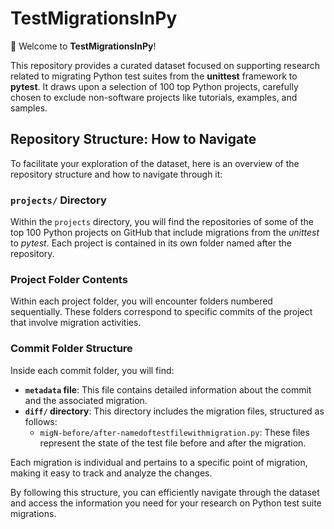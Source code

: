 # TestMigrationsInPy

🖖 Welcome to **TestMigrationsInPy**!

This repository provides a curated dataset focused on supporting research related to migrating Python test suites from the **unittest** framework to **pytest**. It draws upon a selection of 100 top Python projects, carefully chosen to exclude non-software projects like tutorials, examples, and samples.

## Repository Structure: How to Navigate

To facilitate your exploration of the dataset, here is an overview of the repository structure and how to navigate through it:

### `projects/` Directory

Within the `projects` directory, you will find the repositories of some of the top 100 Python projects on GitHub that include migrations from the _unittest_ to _pytest_. Each project is contained in its own folder named after the repository.

### Project Folder Contents

Within each project folder, you will encounter folders numbered sequentially. These folders correspond to specific commits of the project that involve migration activities.

### Commit Folder Structure

Inside each commit folder, you will find:

- **`metadata` file**: This file contains detailed information about the commit and the associated migration.
- **`diff/` directory**: This directory includes the migration files, structured as follows:
  - `migN-before/after-namedoftestfilewithmigration.py`: These files represent the state of the test file before and after the migration.
  
Each migration is individual and pertains to a specific point of migration, making it easy to track and analyze the changes.

By following this structure, you can efficiently navigate through the dataset and access the information you need for your research on Python test suite migrations.
